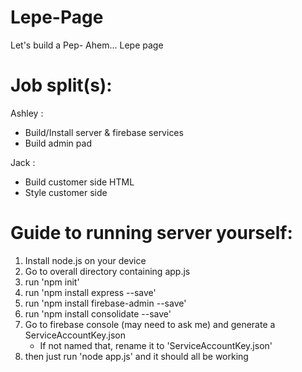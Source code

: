 # Lepe-Page
Let's build a Pep- Ahem... Lepe page

# Job split(s):

Ashley : 
- Build/Install server & firebase services
- Build admin pad 

Jack : 
- Build customer side HTML
- Style customer side

# Guide to running server yourself:

1. Install node.js on your device
2. Go to overall directory containing app.js
3. run 'npm init'
4. run 'npm install express --save'
5. run 'npm install firebase-admin --save'
6. run 'npm install consolidate --save'
7. Go to firebase console (may need to ask me) and generate a ServiceAccountKey.json
    - If not named that, rename it to 'ServiceAccountKey.json'
8. then just run 'node app.js' and it should all be working 
